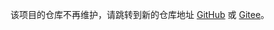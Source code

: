 该项目的仓库不再维护，请跳转到新的仓库地址 [GitHub](https://github.com/Himmelbleu/luck-draw) 或 [Gitee](https://gitee.com/Himmelbleu/luck-draw)。
